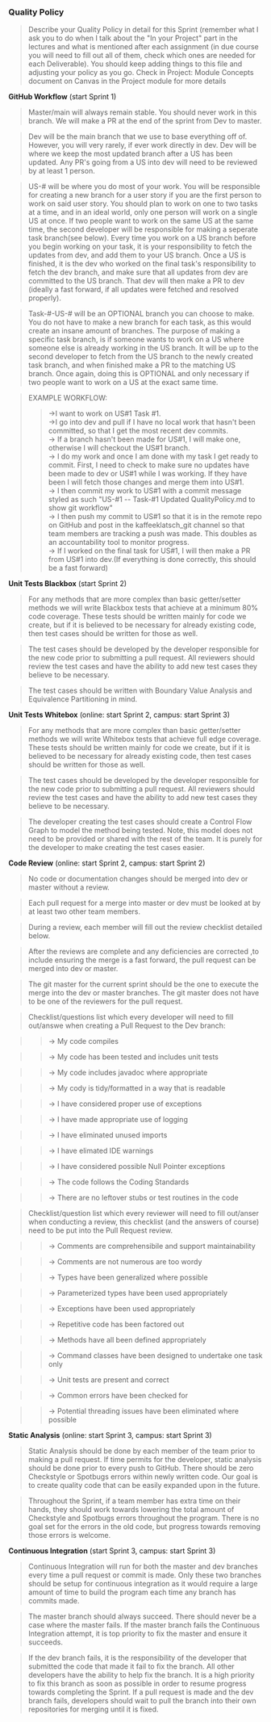 ### Quality Policy
> Describe your Quality Policy in detail for this Sprint (remember what I ask you to do when I talk about the "In your Project" part in the lectures and what is mentioned after each assignment (in due course you will need to fill out all of them, check which ones are needed for each Deliverable). You should keep adding things to this file and adjusting your policy as you go.
> Check in Project: Module Concepts document on Canvas in the Project module for more details 

**GitHub Workflow** (start Sprint 1)
 >Master/main will always remain stable.  You should never work in this branch.  We will make a PR at the end of the sprint from Dev to master.

 >Dev will be the main branch that we use to base everything off of.  However, you will very rarely, if ever work directly in dev. Dev will be where we keep the most updated branch after a US has been updated.  Any PR's going from a US into dev will need to be reviewed by at least 1 person.

 >US-# will be where you do most of your work.  You will be responsible for creating a new branch for a user story if you are the first person to work on said user story.  You should plan to work on one to two tasks at a time, and in an ideal world, only one person will work on a single US at once.  If two people want to work on the same US at the same time, the second developer will be responsible for making a seperate task branch(see below).  Every time you work on a US branch before you begin working on your task, it is your responsibility to fetch the updates from dev, and add them to your US branch.  Once a US is finished, it is the dev who worked on the final task's responsibility to fetch the dev branch, and make sure that all updates from dev are committed to the US branch.  That dev will then make a PR to dev (ideally a fast forward, if all updates were fetched and resolved properly).

 >Task-#-US-# will be an OPTIONAL branch you can choose to make.  You do not have to make a new branch for each task, as this would create an insane amount of branches.  The purpose of making a specific task branch, is if someone wants to work on a US where someone else is already working in the US branch.  It will be up to the second developer to fetch from the US branch to the newly created task branch, and when finished make a PR to the matching US branch. Once again, doing this is OPTIONAL and only necessary if two people want to work on a US at the exact same time.

 >EXAMPLE WORKFLOW:
 >> ->I want to work on US#1 Task #1. <br />
 >> ->I go into dev and pull if I have no local work that hasn't been committed, so that I get the most recent dev commits. <br />
 >> -> If a branch hasn't been made for US#1, I will make one, otherwise I will checkout the US#1 branch. <br />
 >> -> I do my work and once I am done with my task I get ready to commit. First, I need to check to make sure no updates have been made to dev or US#1 while I was working.  If they have been I will fetch those changes and merge them into US#1. <br />
 >> -> I then commit my work to US#1 with a commit message styled as such "US-#1 -- Task-#1   Updated QualityPolicy.md to show git workflow" <br />
 >> -> I then push my commit to US#1 so that it is in the remote repo on GitHub and post in the kaffeeklatsch_git channel so that team members are tracking a push was made. This doubles as an accountability tool to monitor progress.<br />
 >> -> If I worked on the final task for US#1, I will then make a PR from US#1 into dev.(If everything is done correctly, this should be a fast forward)
  


**Unit Tests Blackbox** (start Sprint 2)
  > For any methods that are more complex than basic getter/setter methods we will write Blackbox tests that achieve at a minimum 80% code coverage. These tests should be written mainly for code we create, but if it is believed to be necessary for already existing code, then test cases should be written for those as well.

> The test cases should be developed by the developer responsible for the new code prior to submitting a pull request. All reviewers should review the test cases and have the ability to add new test cases they believe to be necessary.

> The test cases should be written with Boundary Value Analysis and Equivalence Partitioning in mind.

 **Unit Tests Whitebox** (online: start Sprint 2, campus: start Sprint 3)
  > For any methods that are more complex than basic getter/setter methods we will write Whitebox tests that achieve full edge coverage. These tests should be written mainly for code we create, but if it is believed to be necessary for already existing code, then test cases should be written for those as well.

> The test cases should be developed by the developer responsible for the new code prior to submitting a pull request. All reviewers should review the test cases and have the ability to add new test cases they believe to be necessary.

> The developer creating the test cases should create a Control Flow Graph to model the method being tested. Note, this model does not need to be provided or shared with the rest of the team. It is purely for the developer to make creating the test cases easier. 

**Code Review** (online: start Sprint 2, campus: start Sprint 2)
  > No code or documentation changes should be merged into dev or master without a review.
  
  > Each pull request for a merge into master or dev must be looked at by at least two other team members.
  
  > During a review, each member will fill out the review checklist detailed below.
  
  > After the reviews are complete and any deficiencies are corrected ,to include ensuring the merge is a fast forward, the pull request can be merged into dev or master.
  
  > The git master for the current sprint should be the one to execute the merge into the dev or master branches. The git master does not have to be one of the reviewers for the pull request.
  
  

  > Checklist/questions list which every developer will need to fill out/answe when creating a Pull Request to the Dev branch:
  
  >>-> My code compiles
  
  >>-> My code has been tested and includes unit tests
  
  >>-> My code includes javadoc where appropriate
  
  >>-> My cody is tidy/formatted in a way that is readable
  
  >>-> I have considered proper use of exceptions
  
  >>-> I have made appropriate use of logging
  
  >>-> I have eliminated unused imports
  
  >>-> I have elimated IDE warnings
  
  >>-> I have considered possible Null Pointer exceptions
  
  >>-> The code follows the Coding Standards
  
  >>-> There are no leftover stubs or test routines in the code

  > Checklist/question list which every reviewer will need to fill out/anser when conducting a review, this checklist (and the answers of course) need to be put into the Pull Request review.
  
  >>-> Comments are comprehensibile and support maintainability
  
  >>-> Comments are not numerous are too wordy
  
  >>-> Types have been generalized where possible
  
  >>-> Parameterized types have been used appropriately
  
  >>-> Exceptions have been used appropriately
  
  >>-> Repetitive code has been factored out
  
  >>-> Methods have all been defined appropriately
  
  >>-> Command classes have been designed to undertake one task only
  
  >>-> Unit tests are present and correct
  
  >>-> Common errors have been checked for
  
  >>-> Potential threading issues have been eliminated where possible
  







**Static Analysis**  (online: start Sprint 3, campus: start Sprint 3)
  > Static Analysis should be done by each member of the team prior to making a pull request. If time permits for the developer, static analysis should be done prior to every push to GitHub. There should be zero Checkstyle or Spotbugs errors within newly written code. Our goal is to create quality code that can be easily expanded upon in the future.

> Throughout the Sprint, if a team member has extra time on their hands, they should work towards lowering the total amount of Checkstyle and Spotbugs errors throughout the program. There is no goal set for the errors in the old code, but progress towards removing those errors is welcome.

**Continuous Integration**  (start Sprint 3, campus: start Sprint 3)
  > Continuous Integration will run for both the master and dev branches every time a pull request or commit is made. Only these two branches should be setup for continuous integration as it would require a large amount of time to build the program each time any branch has commits made.

> The master branch should always succeed. There should never be a case where the master fails. If the master branch fails the Continuous Integration attempt, it is top priority to fix the master and ensure it succeeds.

> If the dev branch fails, it is the responsibility of the developer that submitted the code that made it fail to fix the branch. All other developers have the ability to help fix the branch. It is a high priority to fix this branch as soon as possible in order to resume progress towards completing the Sprint. If a pull request is made and the dev branch fails, developers should wait to pull the branch into their own repositories for merging until it is fixed.
